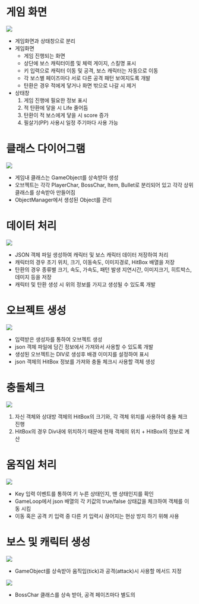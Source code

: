 # 게임 화면
<img src="https://postfiles.pstatic.net/MjAxOTA1MDZfMjkw/MDAxNTU3MTM3MjIwNzQ3.c_zB8XpIk4YXzssp4rkKbOzVtAEiyi8F0MJnJFPTXigg.B7eHf4CQyS3mLerVyMYIeulva_P3Ydo1SZgTQv8PiAMg.PNG.younggu1545/2.png?type=w966"/>
<ul>
  <li>게임화면과 상태창으로 분리</li>
  <li> 게임화면
     <ul>
       <li>게임 진행되는 화면</li>
       <li>상단에 보스 캐릭터이름 및 체력 게이지, 스킬명 표시</li>
       <li>키 입력으로 캐릭터 이동 및 공격, 보스 캐릭터는 자동으로 이동</li>
       <li>각 보스별 페이즈마다 서로 다른 공격 패턴 보여지도록 개발</li>
       <li>탄환은 경우 적에게 닿거나 화면 밖으로 나갈 시 제거</li>
     </ul>
  </li>
  <li> 상태창
     <ol>
       <li>게임 진행에 필요한 정보 표시</li>
       <li>적 탄환에 닿을 시 Life 줄어듬</li>
       <li>탄환이 적 보스에게 닿을 시 score 증가</li>
       <li>필살기(PP) 사용시 일정 주기마다 사용 가능</li>
     </ol>
  </li>
</ul>

# 클래스 다이어그램
<img src="https://postfiles.pstatic.net/MjAxOTA1MDZfMjkg/MDAxNTU3MTM3MjIwNjUw.stm4jcm1EpBkc52avxiqHYegC4AXFAoPBCxmjzr8TNgg.TDSMJUXPjd828FZJS55hPWeF--SGiR2OXlBBGcHLMM4g.PNG.younggu1545/1.png?type=w966"/>
<ul>
  <li>게임내 클래스는 GameObject를 상속받아 생성</li>
  <li>오브젝트는 각각 PlayerChar, BossChar, Item, Bullet로 분리되어 있고 각각 상위 클래스를 상속받아 만들어짐</li>
  <li>ObjectManager에서 생성된 Object를 관리</li>
</ul>

# 데이터 처리
<img src="https://postfiles.pstatic.net/MjAxOTA1MDZfMjk3/MDAxNTU3MTM3MjIwNzE1.gjw35ctKVY2MJGW3m-JCi4xSv5PK9QNBiTgDJzRpQhEg.bXvXzTQRdisw76YAki8Ehvjk0sNnF0u5A0jofnWJD0og.PNG.younggu1545/3.png?type=w966"/>
<ul>
  <li>JSON 객체 파일 생성하여 캐릭터 및 보스 캐릭터 데이터 저장하여 처리</li>
  <li>캐릭터의 경우 초기 위치, 크기, 이동속도, 이미지경로, HitBox 배열을 저장</li>
  <li>탄환의 경우 종류별 크기, 속도, 가속도, 패턴 발생 지연시간, 이미지크기, 히트박스, 데미지 등을 저장</li>
  <li>캐릭터 및 탄환 생성 시 위의 정보를 가지고 생성될 수 있도록 개발</li>
</ul>

# 오브젝트 생성
<img src="https://postfiles.pstatic.net/MjAxOTA1MDZfMTMw/MDAxNTU3MTM3MjIwNzA4.SAt-yBuMhNwp4szoQj8_aLA5yk6Uhx__6a66-SJkRfEg.Dn8zA25QDI_dKVrSM7chYW6w-FijkY5V6eTVIfi61Isg.PNG.younggu1545/4.png?type=w966"/>
<ul>
  <li>입력받은 생성자를 통하여 오브젝트 생성</li>
  <li>json 객체 파일에 담긴 정보에서 가져와서 사용할 수 있도록 개발</li>
  <li>생성된 오브젝트는 DIV로 생성후 배경 이미지를 설정하여 표시</li>
  <li>json 객체의 HitBox 정보를 가져와 충돌 체크시 사용할 객체 생성</li>
</ul>

# 충돌체크
<img src="https://postfiles.pstatic.net/MjAxOTA1MDZfNjkg/MDAxNTU3MTM3MjIwNjUw.wMcAi3GBVBmB8H4qrH1lM87HGxn67gIP3NTfflWy1nUg.t8YBRHzhCAO-EBUyqSTOmhfX1kS3QiOv48Rqc7fMSREg.PNG.younggu1545/5.png?type=w966"/>
<ol>
  <li>자신 객체와 상대방 객체의 HitBox의 크기와, 각 객체 위치를 사용하여 충돌 체크 진행</li>
  <li>HitBox의 경우 Div내에 위치하기 때문에 현재 객체의 위치 + HitBox의 정보로 계산</li>
</ol>

# 움직임 처리
<img src="https://postfiles.pstatic.net/MjAxOTA1MDZfMjMg/MDAxNTU3MTM3MjIwNzM0.m_U_63ETXqGXF2rwzqxM6BQEXEB9DcVvUsXY4kQKapUg.2VAzeGnWiz-rJeYClyiNuojVH3HJeVb0Lt0Lm6X2xyIg.PNG.younggu1545/6.png?type=w966"/>
<ul>
  <li>Key 입력 이벤트를 통하여 키 누른 상태인지, 뗀 상태인지를 확인</li>
  <li>GameLoop에서 json 배열의 각 키값의 true/false 상태값을 체크하여 객체를 이동 시킴</li>
  <li>이동 혹은 공격 키 입력 중 다른 키 입력시 끊어지는 현상 방지 하기 위해 사용</li>
</ul>

# 보스 및 캐릭터 생성
<img src="https://postfiles.pstatic.net/MjAxOTA1MDZfMjMg/MDAxNTU3MTM3MjIwNzM0.m_U_63ETXqGXF2rwzqxM6BQEXEB9DcVvUsXY4kQKapUg.2VAzeGnWiz-rJeYClyiNuojVH3HJeVb0Lt0Lm6X2xyIg.PNG.younggu1545/6.png?type=w966"/>
<ul>
  <li>GameObject를 상속받아 움직임(tick)과 공격(attack)시 사용할 메서드 지정</li>
</ul>

<img src="https://postfiles.pstatic.net/MjAxOTA1MDZfMjY2/MDAxNTU3MTM3MjIwOTA2.bc3PlYrZp_z8ANukkZEW5_8qtMJ-3ZM6OmYR1PTEdVUg.DnhP11nyyIa-wUeXDN1HORcpQAD3UcsQKB6D97_VTz4g.PNG.younggu1545/8.png?type=w966"/>
<ul>
  <li>BossChar 클래스를 상속 받아, 공격 페이즈마다 별도의 </li>
</ul>

